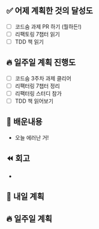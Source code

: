 ## ✅ 어제 계획한 것의 달성도

- [ ] 코드숨 과제 PR 하기 (뭘하든!)
- [ ] 리팩토링 7챕터 읽기
- [ ] TDD 책 읽기

## 🔥 일주일 계획 진행도

- [ ] 코드숨 3주차 과제 클리어
- [ ] 리팩터링 7챕터 정리
- [ ] 리팩터링 스터디 참가
- [ ] TDD 책 읽어보기

## 💬 배운내용

- 오늘 에러난 거!

## ⏪ 회고

-

## 🔰 내일 계획


## 🔥 일주일 계획

